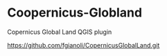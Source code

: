 # Coopernicus-Globland
Copernicus Global Land QGIS plugin


https://github.com/fgianoli/CopernicusGlobalLand.git


